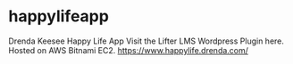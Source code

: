 # happylifeapp
Drenda Keesee Happy Life App
Visit the Lifter LMS Wordpress Plugin here. Hosted on AWS Bitnami EC2.
https://www.happylife.drenda.com/
